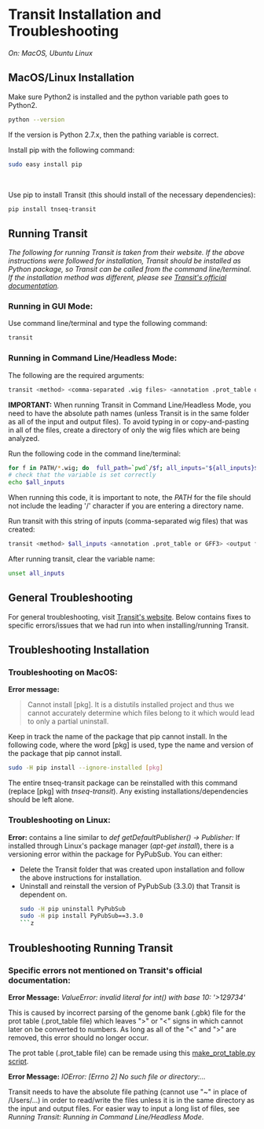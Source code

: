 Transit Installation and Troubleshooting
=============================
_On: MacOS, Ubuntu Linux_
</br>

MacOS/Linux Installation
-------------------------------
Make sure Python2 is installed and the python variable path goes to Python2.
```bash
python --version
```
If the version is Python 2.7.x, then the pathing variable is correct. 
</br>

Install pip with the following command:
```bash
sudo easy install pip 
``` 
</br>

Use pip to install Transit (this should install of the necessary dependencies):
```bash
pip install tnseq-transit
``` 

Running Transit
-------------------------------
<i> The following for running Transit is taken from their website. If the above instructions were followed for installation, Transit should be installed as Python package, so Transit can be called from the command line/terminal. If the installation method was different, please see [Transit's official documentation](https://transit.readthedocs.io/en/latest/transit_running.html). </i>

### Running in GUI Mode: ###
Use command line/terminal and type the following command:
```bash
transit
```

### Running in Command Line/Headless Mode: ###
The following are the required arguments:
```bash
transit <method> <comma-separated .wig files> <annotation .prot_table or GFF3> <output file> [Optional Arguments]
``` 
__IMPORTANT:__ When running Transit in Command Line/Headless Mode, you need to have the absolute path names (unless Transit is in the same folder as all of the input and output files). 
To avoid typing in or copy-and-pasting in all of the files, create a directory of only the wig files which are being analyzed. 

Run the following code in the command line/terminal:
```bash
for f in PATH/*.wig; do  full_path=`pwd`/$f; all_inputs="${all_inputs}${all_inputs:+,}$full_path"; done
# check that the variable is set correctly
echo $all_inputs 
```
When running this code, it is important to note, the _PATH_ for the file should not include the leading '/' character if you are entering a directory name.

Run transit with this string of inputs (comma-separated wig files) that was created:
```bash
transit <method> $all_inputs <annotation .prot_table or GFF3> <output file> [Optional Arguments]
```

After running transit, clear the variable name:
```bash 
unset all_inputs
``` 

General Troubleshooting
------------------------------
For general troubleshooting, visit [Transit's website](https://transit.readthedocs.io/en/latest/transit_install.html#troubleshooting). Below contains fixes to specific errors/issues that we had run into when installing/running Transit.

Troubleshooting Installation
-------------------------------
<h3> Troubleshooting on MacOS: </h3>

__Error message:__ 
> Cannot install [pkg]. It is a distutils installed project and thus we cannot accurately determine which files belong to it which would lead to only a partial uninstall.

Keep in track the name of the package that pip cannot install. In the following code, where the word [pkg] is used, type the name and version of the package that pip cannot install. 
```bash
sudo -H pip install --ignore-installed [pkg]
```
The entire tnseq-transit package can be reinstalled with this command (replace [pkg] with _tnseq-transit_). Any existing installations/dependencies should be left alone.

<h3> Troubleshooting on Linux: </h3>

__Error:__ contains a line similar to _def getDefaultPublisher() -> Publisher:_
If installed through Linux's package manager (_apt-get install_), there is a versioning error within the package for PyPubSub. 
You can either:
* Delete the Transit folder that was created upon installation and follow the above instructions for installation.
* Uninstall and reinstall the version of PyPubSub (3.3.0) that Transit is dependent on.
    ```bash
	sudo -H pip uninstall PyPubSub
	sudo -H pip install PyPubSub==3.3.0
    ```z

Troubleshooting Running Transit
-------------------------------
<h3> Specific errors not mentioned on Transit's official documentation: </h3>

__Error Message:__ _ValueError: invalid literal for int() with base 10: '>129734'_ 

This is caused by incorrect parsing of the genome bank (.gbk) file for the prot table (.prot_table file) which leaves ">" or "<" signs in which cannot later on be converted to numbers. As long as all of the "<" and ">" are removed, this error should no longer occur. 

The prot table (.prot_table file) can be remade using this [make_prot_table.py script](https://github.com/tang-amy/GeisingerLab/blob/wip/TnSeqProcessing/src/make_prot_table.py).   

__Error Message:__ _IOError: [Errno 2] No such file or directory:..._

Transit needs to have the absolute file pathing (cannot use "~" in place of /Users/...) in order to read/write the files unless it is in the same directory as the input and output files. For easier way to input a long list of files, see _Running Transit: Running in Command Line/Headless Mode_.
